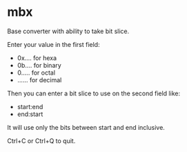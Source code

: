 # mbx

Base converter with ability to take bit slice.

Enter your value in the first field:
- 0x.... for hexa
- 0b.... for binary
- 0..... for octal
- ...... for decimal

Then you can enter a bit slice to use on the second field like:
- start:end
- end:start

It will use only the bits between start and end inclusive.

Ctrl+C or Ctrl+Q to quit.
